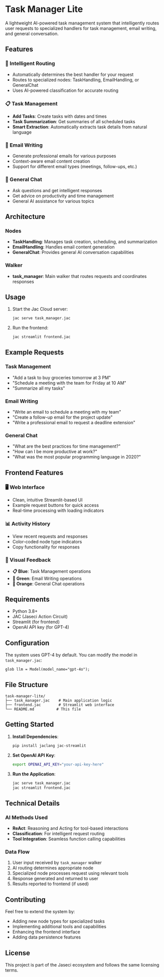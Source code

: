 # Task Manager Lite

A lightweight AI-powered task management system that intelligently routes user requests to specialized handlers for task management, email writing, and general conversation.

## Features

### 🤖 Intelligent Routing
- Automatically determines the best handler for your request
- Routes to specialized nodes: TaskHandling, EmailHandling, or GeneralChat
- Uses AI-powered classification for accurate routing

### 📋 Task Management
- **Add Tasks**: Create tasks with dates and times
- **Task Summarization**: Get summaries of all scheduled tasks
- **Smart Extraction**: Automatically extracts task details from natural language

### 📧 Email Writing
- Generate professional emails for various purposes
- Context-aware email content creation
- Support for different email types (meetings, follow-ups, etc.)

### 💬 General Chat
- Ask questions and get intelligent responses
- Get advice on productivity and time management
- General AI assistance for various topics

## Architecture

### Nodes
- **TaskHandling**: Manages task creation, scheduling, and summarization
- **EmailHandling**: Handles email content generation
- **GeneralChat**: Provides general AI conversation capabilities

### Walker
- **task_manager**: Main walker that routes requests and coordinates responses

## Usage

1. Start the Jac Cloud server:
   ```bash
   jac serve task_manager.jac
   ```

2. Run the frontend:
   ```bash
   jac streamlit frontend.jac
   ```

## Example Requests

### Task Management
- "Add a task to buy groceries tomorrow at 3 PM"
- "Schedule a meeting with the team for Friday at 10 AM"
- "Summarize all my tasks"

### Email Writing
- "Write an email to schedule a meeting with my team"
- "Create a follow-up email for the project update"
- "Write a professional email to request a deadline extension"

### General Chat
- "What are the best practices for time management?"
- "How can I be more productive at work?"
- "What was the most popular programming language in 2020?"

## Frontend Features

### 🖥️ Web Interface
- Clean, intuitive Streamlit-based UI
- Example request buttons for quick access
- Real-time processing with loading indicators

### 📊 Activity History
- View recent requests and responses
- Color-coded node type indicators
- Copy functionality for responses

### 🎯 Visual Feedback
- **📋 Blue**: Task Management operations
- **📧 Green**: Email Writing operations
- **💬 Orange**: General Chat operations

## Requirements

- Python 3.8+
- JAC (Jaseci Action Circuit)
- Streamlit (for frontend)
- OpenAI API key (for GPT-4)

## Configuration

The system uses GPT-4 by default. You can modify the model in `task_manager.jac`:

```jac
glob llm = Model(model_name="gpt-4o");
```

## File Structure

```
task-manager-lite/
├── task_manager.jac    # Main application logic
├── frontend.jac        # Streamlit web interface
└── README.md          # This file
```

## Getting Started

1. **Install Dependencies**:
   ```bash
   pip install jaclang jac-streamlit
   ```

2. **Set OpenAI API Key**:
   ```bash
   export OPENAI_API_KEY="your-api-key-here"
   ```

3. **Run the Application**:
   ```bash
   jac serve task_manager.jac
   jac streamlit frontend.jac
   ```

## Technical Details

### AI Methods Used
- **ReAct**: Reasoning and Acting for tool-based interactions
- **Classification**: For intelligent request routing
- **Tool Integration**: Seamless function calling capabilities

### Data Flow
1. User input received by `task_manager` walker
2. AI routing determines appropriate node
3. Specialized node processes request using relevant tools
4. Response generated and returned to user
5. Results reported to frontend (if used)

## Contributing

Feel free to extend the system by:
- Adding new node types for specialized tasks
- Implementing additional tools and capabilities
- Enhancing the frontend interface
- Adding data persistence features

## License

This project is part of the Jaseci ecosystem and follows the same licensing terms.